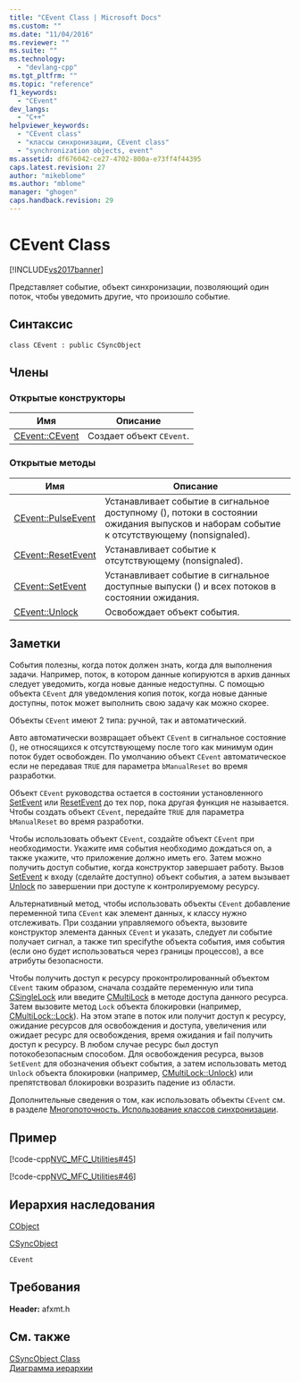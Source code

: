 ```yaml
---
title: "CEvent Class | Microsoft Docs"
ms.custom: ""
ms.date: "11/04/2016"
ms.reviewer: ""
ms.suite: ""
ms.technology: 
  - "devlang-cpp"
ms.tgt_pltfrm: ""
ms.topic: "reference"
f1_keywords: 
  - "CEvent"
dev_langs: 
  - "C++"
helpviewer_keywords: 
  - "CEvent class"
  - "классы синхронизации, CEvent class"
  - "synchronization objects, event"
ms.assetid: df676042-ce27-4702-800a-e73ff4f44395
caps.latest.revision: 27
author: "mikeblome"
ms.author: "mblome"
manager: "ghogen"
caps.handback.revision: 29
---
```

# CEvent Class
[!INCLUDE[vs2017banner](../../assembler/inline/includes/vs2017banner.md)]

Представляет событие, объект синхронизации, позволяющий один поток, чтобы уведомить другие, что произошло событие.  
  
## Синтаксис  
  
```  
class CEvent : public CSyncObject  
```  
  
## Члены  
  
### Открытые конструкторы  
  
|Имя|Описание|  
|---------|--------------|  
|[CEvent::CEvent](../Topic/CEvent::CEvent.md)|Создает объект `CEvent`.|  
  
### Открытые методы  
  
|Имя|Описание|  
|---------|--------------|  
|[CEvent::PulseEvent](../Topic/CEvent::PulseEvent.md)|Устанавливает событие в сигнальное доступному \(\), потоки в состоянии ожидания выпусков и наборам событие к отсутствующему \(nonsignaled\).|  
|[CEvent::ResetEvent](../Topic/CEvent::ResetEvent.md)|Устанавливает событие к отсутствующему \(nonsignaled\).|  
|[CEvent::SetEvent](../Topic/CEvent::SetEvent.md)|Устанавливает событие в сигнальное доступные выпуски \(\) и всех потоков в состоянии ожидания.|  
|[CEvent::Unlock](../Topic/CEvent::Unlock.md)|Освобождает объект события.|  
  
## Заметки  
 События полезны, когда поток должен знать, когда для выполнения задачи.  Например, поток, в котором данные копируются в архив данных следует уведомить, когда новые данные недоступны.  С помощью объекта `CEvent` для уведомления копия поток, когда новые данные доступны, поток может выполнить свою задачу как можно скорее.  
  
 Объекты `CEvent` имеют 2 типа: ручной, так и автоматический.  
  
 Авто автоматически возвращает объект `CEvent` в сигнальное состояние \(\), не относящихся к отсутствующему после того как минимум один поток будет освобожден.  По умолчанию объект `CEvent` автоматическое если не передавая `TRUE` для параметра `bManualReset` во время разработки.  
  
 Объект `CEvent` руководства остается в состоянии установленного [SetEvent](../Topic/CEvent::SetEvent.md) или [ResetEvent](../Topic/CEvent::ResetEvent.md) до тех пор, пока другая функция не называется.  Чтобы создать объект `CEvent`, передайте `TRUE` для параметра `bManualReset` во время разработки.  
  
 Чтобы использовать объект `CEvent`, создайте объект `CEvent` при необходимости.  Укажите имя события необходимо дождаться on, а также укажите, что приложение должно иметь его.  Затем можно получить доступ событие, когда конструктор завершает работу.  Вызов [SetEvent](../Topic/CEvent::SetEvent.md) к входу \(сделайте доступно\) объект события, а затем вызывает [Unlock](../Topic/CEvent::Unlock.md) по завершении при доступе к контролируемому ресурсу.  
  
 Альтернативный метод, чтобы использовать объекты `CEvent` добавление переменной типа `CEvent` как элемент данных, к классу нужно отслеживать.  При создании управляемого объекта, вызовите конструктор элемента данных `CEvent` и указать, следует ли событие получает сигнал, а также тип specifythe объекта события, имя события \(если оно будет использоваться через границы процессов\), а все атрибуты безопасности.  
  
 Чтобы получить доступ к ресурсу проконтролированный объектом `CEvent` таким образом, сначала создайте переменную или типа [CSingleLock](../../mfc/reference/csinglelock-class.md) или введите [CMultiLock](../../mfc/reference/cmultilock-class.md) в методе доступа данного ресурса.  Затем вызовите метод `Lock` объекта блокировки \(например, [CMultiLock::Lock](../Topic/CMultiLock::Lock.md)\).  На этом этапе в поток или получит доступ к ресурсу, ожидание ресурсов для освобождения и доступа, увеличения или ожидает ресурс для освобождения, время ожидания и fail получить доступ к ресурсу.  В любом случае ресурс был доступ потокобезопасным способом.  Для освобождения ресурса, вызов `SetEvent` для обозначения объект события, а затем использовать метод `Unlock` объекта блокировки \(например, [CMultiLock::Unlock](../Topic/CMultiLock::Unlock.md)\) или препятствовал блокировки возразить падение из области.  
  
 Дополнительные сведения о том, как использовать объекты `CEvent` см. в разделе [Многопоточность. Использование классов синхронизации](../../parallel/multithreading-how-to-use-the-synchronization-classes.md).  
  
## Пример  
 [!code-cpp[NVC_MFC_Utilities#45](../../mfc/codesnippet/CPP/cevent-class_1.cpp)]  
  
 [!code-cpp[NVC_MFC_Utilities#46](../../mfc/codesnippet/CPP/cevent-class_2.cpp)]  
  
## Иерархия наследования  
 [CObject](../Topic/CObject%20Class.md)  
  
 [CSyncObject](../../mfc/reference/csyncobject-class.md)  
  
 `CEvent`  
  
## Требования  
 **Header:**  afxmt.h  
  
## См. также  
 [CSyncObject Class](../../mfc/reference/csyncobject-class.md)   
 [Диаграмма иерархии](../../mfc/hierarchy-chart.md)